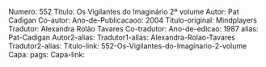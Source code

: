 Numero: 552
Titulo: Os Vigilantes do Imaginário 2º volume
Autor: Pat Cadigan
Co-autor: 
Ano-de-Publicacaoo: 2004
Titulo-original: Mindplayers
Tradutor: Alexandra Rolão Tavares
Co-tradutor: 
Ano-de-edicao: 1987
alias: Pat-Cadigan
Autor2-alias: 
Tradutor1-alias: Alexandra-Rolao-Tavares
Tradutor2-alias: 
Titulo-link: 552-Os-Vigilantes-do-Imaginario-2-volume
Capa: 
pags: 
Capa-link: